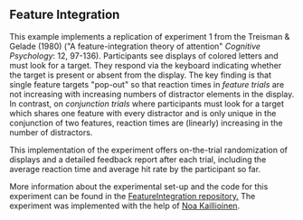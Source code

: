 ## Feature Integration

This example implements a replication of experiment 1 from the Treisman & Gelade (1980) ("A feature-integration theory of attention" *Cognitive Psychology*: 12, 97-136). Participants see displays of colored letters and must look for a target. They respond via the keyboard indicating whether the target is present or absent from the display. The key finding is that single feature targets "pop-out" so that reaction times in *feature trials* are not increasing with increasing numbers of distractor elements in the display. In contrast, on *conjunction trials* where participants must look for a target which shares one feature with every distractor and is only unique in the conjunction of two features, reaction times are (linearly) increasing in the number of distractors.

This implementation of the experiment offers on-the-trial randomization of displays and a detailed feedback report after each trial, including the average reaction time and average hit rate by the participant so far.

More information about the experimental set-up and the code for this experiment can be found in
the <a href="https://github.com/babe-project/FeatureIntegration" title="FeatureIntegration"
target="_blank"> FeatureIntegration repository.</a> The experiment was implemented with the
help of [Noa Kaillioinen](https://github.com/n-kall). 
